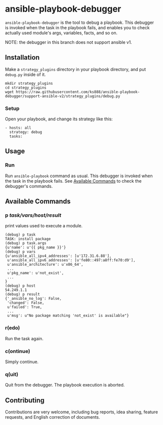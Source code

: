 # ansible-playbook-debugger

`ansible-playbook-debugger` is the tool to debug a playbook. This debugger is invoked when the task in the playbook fails, and enables you to check actually used module's args, variables, facts, and so on.

NOTE: the debugger in this branch does not support ansible v1.

## Installation

Make a `strategy_plugins` directory in your playbook directory, and put `debug.py` inside of it.

```
mkdir strategy_plugins
cd strategy_plugins
wget https://raw.githubusercontent.com/ks888/ansible-playbook-debugger/support-ansible-v2/strategy_plugins/debug.py
```

### Setup

Open your playbook, and change its strategy like this:

```
- hosts: all
  strategy: debug
  tasks:
```

## Usage

### Run

Run `ansible-playbook` command as usual. This debugger is invoked when the task in the playbook fails. See [Available Commands](#available-commands) to check the debugger's commands.

## Available Commands

### p *task/vars/host/result*

print values used to execute a module.

```
(debug) p task
TASK: install package
(debug) p task.args
{u'name': u'{{ pkg_name }}'}
(debug) p vars
{u'ansible_all_ipv4_addresses': [u'172.31.6.88'],
 u'ansible_all_ipv6_addresses': [u'fe80::497:a8ff:fe70:d9'],
 u'ansible_architecture': u'x86_64',
 ...
 u'pkg_name': u'not_exist',
 ...
}
(debug) p host
54.249.1.1
(debug) p result
{'_ansible_no_log': False,
 'changed': False,
 u'failed': True,
 ...
 u'msg': u"No package matching 'not_exist' is available"}
```

### r(edo)

Run the task again.

### c(ontinue)

Simply continue.

### q(uit)

Quit from the debugger. The playbook execution is aborted.

## Contributing

Contributions are very welcome, including bug reports, idea sharing, feature requests, and English correction of documents.
